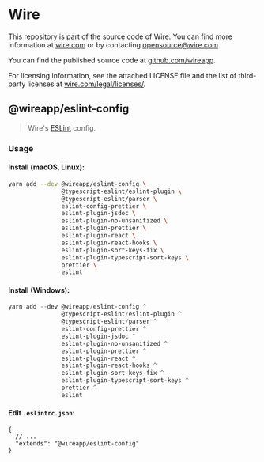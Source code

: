 # Wire

This repository is part of the source code of Wire. You can find more information at [wire.com](https://wire.com) or by contacting opensource@wire.com.

You can find the published source code at [github.com/wireapp](https://github.com/wireapp).

For licensing information, see the attached LICENSE file and the list of third-party licenses at [wire.com/legal/licenses/](https://wire.com/legal/licenses/).

## @wireapp/eslint-config

> Wire's [ESLint](https://eslint.org/docs/developer-guide/shareable-configs) config.

### Usage

#### Install (macOS, Linux):

```bash
yarn add --dev @wireapp/eslint-config \
               @typescript-eslint/eslint-plugin \
               @typescript-eslint/parser \
               eslint-config-prettier \
               eslint-plugin-jsdoc \
               eslint-plugin-no-unsanitized \
               eslint-plugin-prettier \
               eslint-plugin-react \
               eslint-plugin-react-hooks \
               eslint-plugin-sort-keys-fix \
               eslint-plugin-typescript-sort-keys \
               prettier \
               eslint
```

#### Install (Windows):

```powershell
yarn add --dev @wireapp/eslint-config ^
               @typescript-eslint/eslint-plugin ^
               @typescript-eslint/parser ^
               eslint-config-prettier ^
               eslint-plugin-jsdoc ^
               eslint-plugin-no-unsanitized ^
               eslint-plugin-prettier ^
               eslint-plugin-react ^
               eslint-plugin-react-hooks ^
               eslint-plugin-sort-keys-fix ^
               eslint-plugin-typescript-sort-keys ^
               prettier ^
               eslint
```

#### Edit `.eslintrc.json`:

```jsonc
{
  // ...
  "extends": "@wireapp/eslint-config"
}
```
